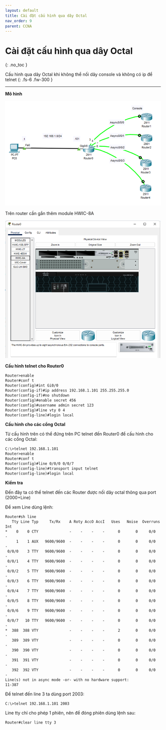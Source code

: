 ```yaml
---
layout: default
title: Cài đặt cấu hình qua dây Octal
nav_order: 9
parent: CCNA
---
```


# Cài đặt cấu hình qua dây Octal
{: .no_toc }

Cấu hình qua dây Octal khi không thể nối dây console và không có ip để telnet
{: .fs-6 .fw-300 }

---

**Mô hình**

![image](/docs/CCNA/img/octal_cable_config_1.png)

Trên router cần gắn thêm module HWIC-8A

![image](/docs/CCNA/img/octal_cable_config_2.png)

**Cấu hình telnet cho Router0**

```
Router>enable
Router#conf t
Router(config)#int Gi0/0
Router(config-if)#ip address 192.168.1.101 255.255.255.0
Router(config-if)#no shutdown
Router(config)#enable secret 456
Router(config)#username admin secret 123
Router(config)#line vty 0 4
Router(config-line)#login local
```

**Cấu hình cho các cổng Octal**

Từ cấu hình trên có thể đứng trên PC telnet đến Router0 để cấu hình cho các cổng Octal:

```
C:\>telnet 192.168.1.101
Router>enable
Router#conf t
Router(config)#line 0/0/0 0/0/7
Router(config-line)#transport input telnet
Router(config-line)#login local
```

**Kiểm tra**

Đến đây ta có thể telnet đến các Router được nối dây octal thông qua port (2000+Line)

Để xem Line dùng lệnh:

```
Router#sh line 
   Tty Line Typ     Tx/Rx    A Roty AccO AccI   Uses   Noise  Overruns   Int
*    0    0 CTY              -    -    -    -      0       0     0/0       -
     1    1 AUX   9600/9600  -    -    -    -      0       0     0/0       -
 0/0/0    3 TTY   9600/9600  -    -    -    -      0       0     0/0       -
 0/0/1    4 TTY   9600/9600  -    -    -    -      0       0     0/0       -
 0/0/2    5 TTY   9600/9600  -    -    -    -      0       0     0/0       -
 0/0/3    6 TTY   9600/9600  -    -    -    -      0       0     0/0       -
 0/0/4    7 TTY   9600/9600  -    -    -    -      0       0     0/0       -
 0/0/5    8 TTY   9600/9600  -    -    -    -      0       0     0/0       -
 0/0/6    9 TTY   9600/9600  -    -    -    -      0       0     0/0       -
 0/0/7   10 TTY   9600/9600  -    -    -    -      0       0     0/0       -
*  388  388 VTY              -    -    -    -      2       0     0/0       -
   389  389 VTY              -    -    -    -      0       0     0/0       -
   390  390 VTY              -    -    -    -      0       0     0/0       -
   391  391 VTY              -    -    -    -      0       0     0/0       -
   392  392 VTY              -    -    -    -      0       0     0/0       -
Line(s) not in async mode -or- with no hardware support:
11-387
```

Để telnet đến line 3 ta dùng port 2003:

```
C:\>telnet 192.168.1.101 2003
```

Line tty chỉ cho phép 1 phiên, nên để đóng phiên dùng lệnh sau:

```
Router#clear line tty 3
```
